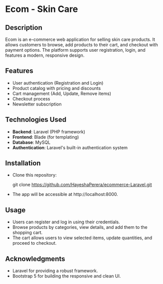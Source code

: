﻿# Ecom - Skin Care

## Description
Ecom is an e-commerce web application for selling skin care products. It allows customers to browse, add products to their cart, and checkout with payment options. The platform supports user registration, login, and features a modern, responsive design.

## Features
- User authentication (Registration and Login)
- Product catalog with pricing and discounts
- Cart management (Add, Update, Remove items)
- Checkout process 
- Newsletter subscription

## Technologies Used
- **Backend**: Laravel (PHP framework)
- **Frontend**: Blade (for templating)
- **Database**: MySQL
- **Authentication**: Laravel's built-in authentication system

## Installation

- Clone this repository:
   
   git clone https://github.com/HayeshaPerera/ecommerce-Laravel.git

- The app will be accessible at http://localhost:8000.

## Usage
- Users can register and log in using their credentials.
- Browse products by categories, view details, and add them to the shopping cart.
- The cart allows users to view selected items, update quantities, and proceed to checkout.

## Acknowledgments
- Laravel for providing a robust framework.
- Bootstrap 5 for building the responsive and clean UI.
